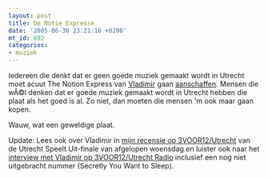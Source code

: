 ```yaml
---
layout: post
title: De Notie Expresse
date: '2005-06-30 23:21:16 +0200'
mt_id: 692
categories:
- muziek
---
```

Iedereen die denkt dat er geen goede muziek gemaakt wordt in Utrecht moet acuut The Notion Express van <a href="http://www.vladimir-web.com/">Vladimir</a> gaan <a href="http://www.youmakemusic.com/shop/index.php?action=detailinfo&article_id=1007965">aanschaffen</a>. Mensen die wÃ©l denken dat er goede muziek gemaakt wordt in Utrecht hebben die plaat als het goed is al. Zo niet, dan moeten die mensen 'm ook maar gaan kopen.

Wauw, wat een geweldige plaat.

Update: Lees ook over Vladimir in <a href="http://3voor12lokaal.vpro.nl/magazines/news/index.jsp?portals=6337&magazines=6338&news=157661">mijn recensie op 3VOOR12/Utrecht</a> van de Utrecht Speelt Uit-finale van afgelopen woensdag en luister ook naar het <a href="http://antenne.zomp.nl/zompspeler.php?speler=24">interview met Vladimir op 3VOOR12/Utrecht Radio</a> inclusief een nog niet uitgebracht nummer (Secretly You Want to Sleep).
